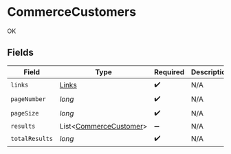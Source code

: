 # CommerceCustomers

OK


## Fields

| Field                                                             | Type                                                              | Required                                                          | Description                                                       |
| ----------------------------------------------------------------- | ----------------------------------------------------------------- | ----------------------------------------------------------------- | ----------------------------------------------------------------- |
| `links`                                                           | [Links](../../models/shared/Links.md)                             | :heavy_check_mark:                                                | N/A                                                               |
| `pageNumber`                                                      | *long*                                                            | :heavy_check_mark:                                                | N/A                                                               |
| `pageSize`                                                        | *long*                                                            | :heavy_check_mark:                                                | N/A                                                               |
| `results`                                                         | List<[CommerceCustomer](../../models/shared/CommerceCustomer.md)> | :heavy_minus_sign:                                                | N/A                                                               |
| `totalResults`                                                    | *long*                                                            | :heavy_check_mark:                                                | N/A                                                               |
